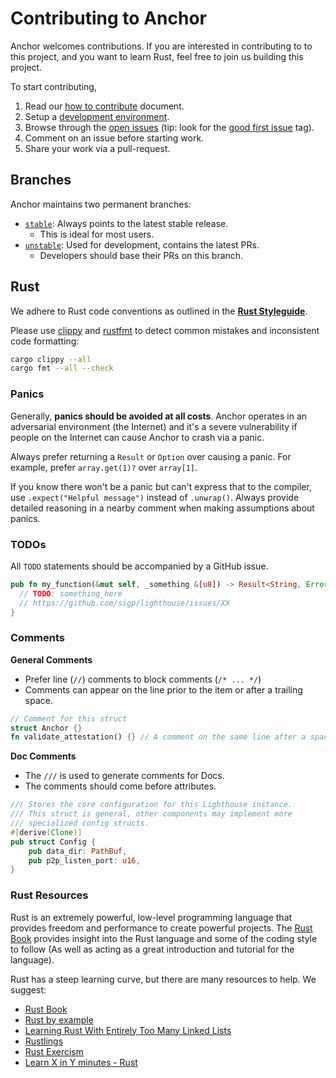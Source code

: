 # Contributing to Anchor

[stable]: https://github.com/sigp/anchor/tree/stable
[unstable]: https://github.com/sigp/anchor/tree/unstable

Anchor welcomes contributions. If you are interested in contributing to to this project, and you want to learn Rust, feel free to join us building this project.

To start contributing,

1. Read our [how to contribute](https://github.com/sigp/anchor/blob/stable/CONTRIBUTING.md) document.
2. Setup a [development environment](./setup.md).
3. Browse through the [open issues](https://github.com/sigp/anchor/issues)
   (tip: look for the [good first
   issue](https://github.com/sigp/anchor/issues?q=is%3Aissue+is%3Aopen+label%3A%22good+first+issue%22)
   tag).
4. Comment on an issue before starting work.
5. Share your work via a pull-request.

## Branches

Anchor maintains two permanent branches:

- [`stable`][stable]: Always points to the latest stable release.
  - This is ideal for most users.
- [`unstable`][unstable]: Used for development, contains the latest PRs.
  - Developers should base their PRs on this branch.

## Rust

We adhere to Rust code conventions as outlined in the [**Rust
Styleguide**](https://doc.rust-lang.org/nightly/style-guide/).

Please use [clippy](https://github.com/rust-lang/rust-clippy) and
[rustfmt](https://github.com/rust-lang/rustfmt) to detect common mistakes and
inconsistent code formatting:

```bash
cargo clippy --all
cargo fmt --all --check
```

### Panics

Generally, **panics should be avoided at all costs**. Anchor operates in an
adversarial environment (the Internet) and it's a severe vulnerability if
people on the Internet can cause Anchor to crash via a panic.

Always prefer returning a `Result` or `Option` over causing a panic. For
example, prefer `array.get(1)?` over `array[1]`.

If you know there won't be a panic but can't express that to the compiler,
use `.expect("Helpful message")` instead of `.unwrap()`. Always provide
detailed reasoning in a nearby comment when making assumptions about panics.

### TODOs

All `TODO` statements should be accompanied by a GitHub issue.

```rust
pub fn my_function(&mut self, _something &[u8]) -> Result<String, Error> {
  // TODO: something_here
  // https://github.com/sigp/lighthouse/issues/XX
}
```

### Comments

**General Comments**

- Prefer line (``//``) comments to block comments (``/* ... */``)
- Comments can appear on the line prior to the item or after a trailing space.

```rust
// Comment for this struct
struct Anchor {}
fn validate_attestation() {} // A comment on the same line after a space
```

**Doc Comments**

- The ``///`` is used to generate comments for Docs.
- The comments should come before attributes.

```rust
/// Stores the core configuration for this Lighthouse instance.
/// This struct is general, other components may implement more
/// specialized config structs.
#[derive(Clone)]
pub struct Config {
    pub data_dir: PathBuf,
    pub p2p_listen_port: u16,
}
```

### Rust Resources

Rust is an extremely powerful, low-level programming language that provides
freedom and performance to create powerful projects. The [Rust
Book](https://doc.rust-lang.org/stable/book/) provides insight into the Rust
language and some of the coding style to follow (As well as acting as a great
introduction and tutorial for the language).

Rust has a steep learning curve, but there are many resources to help. We
suggest:

- [Rust Book](https://doc.rust-lang.org/stable/book/)
- [Rust by example](https://doc.rust-lang.org/stable/rust-by-example/)
- [Learning Rust With Entirely Too Many Linked Lists](http://cglab.ca/~abeinges/blah/too-many-lists/book/)
- [Rustlings](https://github.com/rustlings/rustlings)
- [Rust Exercism](https://exercism.io/tracks/rust)
- [Learn X in Y minutes - Rust](https://learnxinyminutes.com/docs/rust/)
